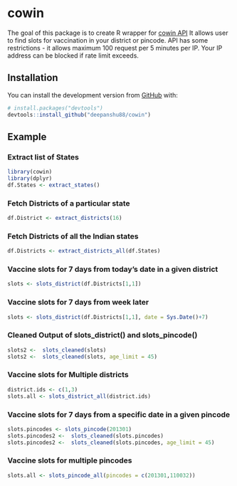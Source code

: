 
<!-- README.md is generated from README.Rmd. Please edit that file -->

# cowin

<!-- badges: start -->

<!-- badges: end -->

The goal of this package is to create R wrapper for [cowin
API](https://apisetu.gov.in/) It allows user to find slots for
vaccination in your district or pincode. API has some restrictions - it
allows maximum 100 request per 5 minutes per IP. Your IP address can be
blocked if rate limit exceeds.

## Installation

You can install the development version from
[GitHub](https://github.com/) with:

``` r
# install.packages("devtools")
devtools::install_github("deepanshu88/cowin")
```

## Example

### Extract list of States

``` r
library(cowin)
library(dplyr)
df.States <- extract_states()
```

### Fetch Districts of a particular state

``` r
df.District <- extract_districts(16)
```

### Fetch Districts of all the Indian states

``` r
df.Districts <- extract_districts_all(df.States)
```

### Vaccine slots for 7 days from today’s date in a given district

``` r
slots <- slots_district(df.Districts[1,1])
```

### Vaccine slots for 7 days from week later

``` r
slots <- slots_district(df.Districts[1,1], date = Sys.Date()+7)
```

### Cleaned Output of slots\_district() and slots\_pincode()

``` r
slots2 <-  slots_cleaned(slots)
slots2 <-  slots_cleaned(slots, age_limit = 45)
```

### Vaccine slots for Multiple districts

``` r
district.ids <- c(1,3)
slots.all <- slots_district_all(district.ids)
```

### Vaccine slots for 7 days from a specific date in a given pincode

``` r
slots.pincodes <- slots_pincode(201301)
slots.pincodes2 <-  slots_cleaned(slots.pincodes)
slots.pincodes2 <-  slots_cleaned(slots.pincodes, age_limit = 45)
```

### Vaccine slots for multiple pincodes

``` r
slots.all <- slots_pincode_all(pincodes = c(201301,110032))
```
